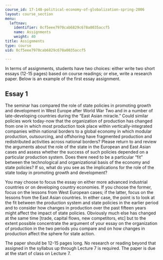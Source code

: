 ```yaml
---
course_id: 17-148-political-economy-of-globalization-spring-2006
layout: course_section
menu:
  leftnav:
    identifier: 0cf5eee7970cab6829c678a0035accf5
    name: Assignments
    weight: 40
title: Assignments
type: course
uid: 0cf5eee7970cab6829c678a0035accf5

---
```


In terms of assignments, students have two choices: either write two short essays (12-15 pages) based on course readings; or else, write a research paper. Below is an example of the first essay assignment.

Essay 1
-------

The seminar has compared the role of state policies in promoting growth and development in West Europe after World War Two and in a number of late-developing countries during the “East Asian miracle.” Could similar policies work today-now that the organization of production has changed from one in which most production took place within vertically-integrated companies within national borders to a global economy in which modular production, outsourcing, and offshoring have fragmented production and redistributed activities across national borders? Please return to and review the arguments about the role of the state in the European and East Asian cases and assess whether the success of such policies depended on a particular production system. Does there need to be a particular “fit” between the technological and organizational basis of the economy and state policies? If so, what do you see as the implications for the role of the state today in promoting growth and development?

You may choose to focus the essay on either more advanced industrial countries or on developing country economies. If you choose the former, focus on the lessons from West European cases; if the latter, focus on the lessons from the East Asian countries. In either case, the point is to look at the fit between the production system and state policies in the earlier period and to consider how changes in production over the past fifteen years might affect the impact of state policies. Obviously much else has changed at the same time \[trade, capital flows, new competitors, etc\] but to the extent possible concentrate the argument of your essay on the organization of production in the two periods you compare and on how changes in production affect the sphere for state action.

The paper should be 12-15 pages long. No research or reading beyond that assigned in the syllabus up through Lecture 7 is required. The paper is due at the start of class on Lecture 7.